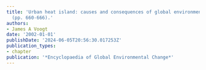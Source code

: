 ```yaml
---
title: 'Urban heat island: causes and consequences of global environmental change
  (pp. 660-666).'
authors:
- James A Voogt
date: '2002-01-01'
publishDate: '2024-06-05T20:56:30.017253Z'
publication_types:
- chapter
publication: '*Encyclopaedia of Global Environmental Change*'
---
```

